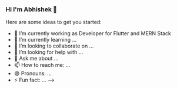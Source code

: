 ### Hi I'm Abhishek 👋



Here are some ideas to get you started:

- 🔭 I’m currently working as Developer for Flutter and MERN Stack
- 🌱 I’m currently learning ...
- 👯 I’m looking to collaborate on ...
- 🤔 I’m looking for help with ...
- 💬 Ask me about ...
- 📫 How to reach me: ...
- 😄 Pronouns: ...
- ⚡ Fun fact: ...
-->
